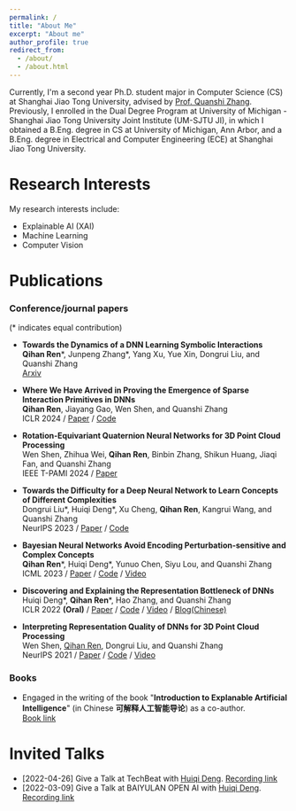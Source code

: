 ```yaml
---
permalink: /
title: "About Me"
excerpt: "About me"
author_profile: true
redirect_from: 
  - /about/
  - /about.html
---
```



Currently, I'm a second year Ph.D. student major in Computer Science (CS) at Shanghai Jiao Tong University, advised by [Prof. Quanshi Zhang](http://qszhang.com). Previously, I enrolled in the Dual Degree Program at University of Michigan - Shanghai Jiao Tong University Joint Institute (UM-SJTU JI), in which I obtained a B.Eng. degree in CS at University of Michigan, Ann Arbor, and a B.Eng. degree in Electrical and Computer Engineering (ECE) at Shanghai Jiao Tong University.

Research Interests
======
My research interests include:
- Explainable AI (XAI)
- Machine Learning
- Computer Vision


Publications
======
### Conference/journal papers

(* indicates equal contribution)

* **Towards the Dynamics of a DNN Learning Symbolic Interactions**  
    **Qihan Ren**\*, Junpeng Zhang\*, Yang Xu, Yue Xin, Dongrui Liu, and Quanshi Zhang  
    [Arxiv](https://arxiv.org/abs/2407.19198)

* **Where We Have Arrived in Proving the Emergence of Sparse Interaction Primitives in DNNs**  
    **Qihan Ren**, Jiayang Gao, Wen Shen, and Quanshi Zhang  
    ICLR 2024 / [Paper](https://openreview.net/forum?id=3pWSL8My6B) / [Code](https://github.com/sjtu-xai-lab/interaction-sparsity)

* **Rotation-Equivariant Quaternion Neural Networks for 3D Point Cloud Processing**  
    Wen Shen, Zhihua Wei, **Qihan Ren**, Binbin Zhang, Shikun Huang, Jiaqi Fan, and Quanshi Zhang  
    IEEE T-PAMI 2024 / [Paper](https://ieeexplore.ieee.org/abstract/document/10384563)

* **Towards the Difficulty for a Deep Neural Network to Learn Concepts of Different Complexities**  
    Dongrui Liu\*, Huiqi Deng\*, Xu Cheng, **Qihan Ren**, Kangrui Wang, and Quanshi Zhang  
    NeurIPS 2023 / [Paper](https://openreview.net/forum?id=mZ3hnyL9bS) / [Code](https://github.com/sjtu-xai-lab/Learn)

* **Bayesian Neural Networks Avoid Encoding Perturbation-sensitive and Complex Concepts**  
    **Qihan Ren**\*, Huiqi Deng\*, Yunuo Chen, Siyu Lou, and Quanshi Zhang  
    ICML 2023 / [Paper](https://openreview.net/forum?id=UkG4Nn634P) / [Code](https://github.com/sjtu-xai-lab/BNN-concepts) / [Video](https://icml.cc/virtual/2023/poster/24385)

* **Discovering and Explaining the Representation Bottleneck of DNNs**  
    Huiqi Deng\*, **Qihan Ren**\*, Hao Zhang, and Quanshi Zhang  
    ICLR 2022 **(Oral)** / [Paper](https://openreview.net/forum?id=iRCUlgmdfHJ) / [Code](https://github.com/Nebularaid2000/bottleneck) / [Video](https://iclr.cc/virtual/2022/oral/6623) / [Blog(Chinese)](https://zhuanlan.zhihu.com/p/422420088)

* **Interpreting Representation Quality of DNNs for 3D Point Cloud Processing**   
    Wen Shen, <u>Qihan Ren</u>, Dongrui Liu, and Quanshi Zhang  
    NeurIPS 2021 / [Paper](https://arxiv.org/abs/2111.03549) / [Code](https://github.com/ada-shen/Interpret_quality) / [Video](https://nips.cc/virtual/2021/poster/27421)


### Books

* Engaged in the writing of the book "**Introduction to Explanable Artificial Intelligence**" (in Chinese **可解释人工智能导论**) as a co-author.   
    [Book link](https://item.jd.com/13700578.html) 



Invited Talks
======
* [2022-04-26] Give a Talk at TechBeat with [Huiqi Deng](https://huiqideng1.netlify.app/). [Recording link](https://www.techbeat.net/talk-info?id=657)
* [2022-03-09] Give a Talk at BAIYULAN OPEN AI with [Huiqi Deng](https://huiqideng1.netlify.app/). [Recording link](https://www.slidestalk.com/Baiyulan/85933?video)
